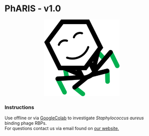 # PhARIS - v1.0
<p align="center"><img src="https://raw.githubusercontent.com/JKrusche1/PhARIS/main/phage_logo.png" height="250"/></p>

### Instructions
Use offline or via [GoogleColab](https://colab.research.google.com/github/JKrusche1/PhARIS/blob/main/PhARIS.ipynb) to investigate _Staphylococcus aureus_ binding phage RBPs.\
For questions contact us via email found on [our website.](https://uni-tuebingen.de/fakultaeten/mathematisch-naturwissenschaftliche-fakultaet/fachbereiche/interfakultaere-einrichtungen/imit/arbeitsgruppen/infektionsbiologie/ag-peschel/)

